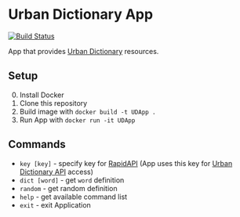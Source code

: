 # Urban Dictionary App

[![Build Status](https://github.com/McCreeMainer/urban-dictionary-app/actions/workflows/udapp.yml/badge.svg?branch=main)](https://github.com/McCreeMainer/urban-dictionary-app/actions?query=branch%3Amain)

App that provides [Urban Dictionary](https://www.urbandictionary.com/) resources.

## Setup

0. Install Docker
1. Clone this repository
2. Build image with `docker build -t UDApp .`
3. Run App with `docker run -it UDApp`

## Commands

- `key [key]` - specify key for [RapidAPI](https://rapidapi.com/) (App uses this key for [Urban Dictionary API](https://mashape-community-urban-dictionary.p.rapidapi.com/define) access)
- `dict [word]` - get `word` definition
- `random` - get random definition
- `help` - get available command list
- `exit` - exit Application

